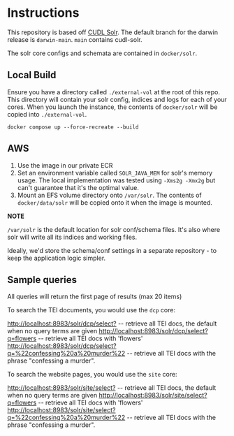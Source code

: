 # Instructions

This repository is based off [CUDL Solr](https://github.com/cambridge-collection/cudl-solr). The default branch for the darwin release is `darwin-main`. `main` contains cudl-solr.

The solr core configs and schemata are contained in `docker/solr`.

## Local Build

Ensure you have a directory called `./external-vol` at the root of this repo. This directory will contain your solr config, indices and logs for each of your cores. When you launch the instance, the contents of `docker/solr` will be copied into `./external-vol`.

    docker compose up --force-recreate --build

## AWS

1. Use the image in our private ECR
2. Set an environment variable called `SOLR_JAVA_MEM` for solr's memory usage. The local implementation was tested using `-Xms2g -Xmx2g` but can't guarantee that it's the optimal value.
3. Mount an EFS volume directory onto `/var/solr`. The contents of `docker/data/solr` will be copied onto it when the image is mounted.

**NOTE**

`/var/solr` is the default location for solr conf/schema files. It's also where solr will write all its indices and working files.

Ideally, we'd store the schema/conf settings in a separate repository - to keep the application logic simpler.
    

## Sample queries

All queries will return the first page of results (max 20 items)

To search the TEI documents, you would use the `dcp` core:

<http://localhost:8983/solr/dcp/select?> -- retrieve all TEI docs, the default when no query terms are given
<http://localhost:8983/solr/dcp/select?q=flowers> -- retrieve all TEI docs with 'flowers'
<http://localhost:8983/solr/dcp/select?q=%22confessing%20a%20murder%22> -- retrieve all TEI docs with the phrase "confessing a murder".

To search the website pages, you would use the `site` core:

<http://localhost:8983/solr/site/select?> -- retrieve all TEI docs, the default when no query terms are given
<http://localhost:8983/solr/site/select?q=flowers> -- retrieve all TEI docs with 'flowers'
<http://localhost:8983/solr/site/select?q=%22confessing%20a%20murder%22> -- retrieve all TEI docs with the phrase "confessing a murder".

